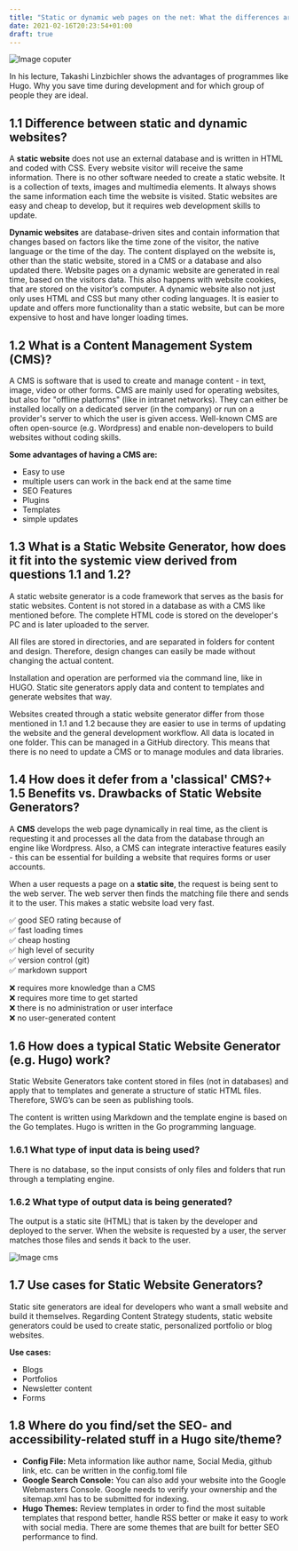 ```yaml
---
title: "Static or dynamic web pages on the net: What the differences are and what advantages which system brings"
date: 2021-02-16T20:23:54+01:00
draft: true
---
```

![Image coputer](/Cos20/business-1839876_1920.jpg)

In his lecture, Takashi Linzbichler shows the advantages of programmes like Hugo. Why you save time during development and for which group of people they are ideal.

## 1.1 Difference between static and dynamic websites?
A **static website** does not use an external database and is written in HTML and coded with CSS. Every website visitor will receive the same information. There is no other software needed to create a static website. It is a collection of texts, images and multimedia elements. It always shows the same information each time the website is visited. Static websites are easy and cheap to develop, but it requires web development skills to update.

**Dynamic websites** are database-driven sites and contain information that changes based on factors like the time zone of the visitor, the native language or the time of the day.
The content displayed on the website is, other than the static website, stored in a CMS or a database and also updated there.
Website pages on a dynamic website are generated in real time, based on the visitors data. This also happens with website cookies, that are stored on the visitor’s computer. A dynamic website also not just only uses HTML and CSS but many other coding languages.
It is easier to update and offers more functionality than a static website, but can be more expensive to host and have longer loading times.

## 1.2 What is a Content Management System (CMS)?
A CMS is software that is used to create and manage content - in text, image, video or other forms. CMS are mainly used for operating websites, but also for "offline platforms" (like in intranet networks). They can either be installed locally on a dedicated server (in the company) or run on a provider's server to which the user is given access. Well-known CMS are often open-source (e.g. Wordpress) and enable non-developers to build websites without coding skills.

**Some advantages of having a CMS are:**
+ Easy to use
+ multiple users can work in the back end at the same time
+ SEO Features
+ Plugins
+ Templates
+ simple updates

## 1.3 What is a Static Website Generator, how does it fit into the systemic view derived from questions 1.1 and 1.2?
A static website generator is a code framework that serves as the basis for static websites. Content is not stored in a database as with a CMS like mentioned before. The complete HTML code is stored on the developer's PC and is later uploaded to the server.

All files are stored in directories, and are separated in folders for content and design. Therefore, design changes can easily be made without changing the actual content.

Installation and operation are performed via the command line, like in HUGO.
Static site generators apply data and content to templates and generate websites that way.

Websites created through a static website generator differ from those mentioned in 1.1 and 1.2 because they are easier to use in terms of updating the website and the general development workflow. All data is located in one folder. This can be managed in a GitHub directory. This means that there is no need to update a CMS or to manage modules and data libraries.

## 1.4 How does it defer from a 'classical' CMS?\+ 1.5 Benefits vs. Drawbacks of Static Website Generators?
A **CMS** develops the web page dynamically in real time, as the client is requesting it and processes all the data from the database through an engine like Wordpress. Also, a CMS can integrate interactive features easily - this can be essential for building a website that requires forms or user accounts.

When a user requests a page on a **static site**, the request is being sent to the web server. The web server then finds the matching file there and sends it to the user. This makes a static website load very fast.

&#9989; good SEO rating because of  
&#9989; fast loading times   
&#9989; cheap hosting   
&#9989; high level of security   
&#9989; version control (git)   
&#9989; markdown support


&#10060; requires more knowledge than a CMS   
&#10060; requires more time to get started   
&#10060; there is no administration or user interface   
&#10060; no user-generated content

## 1.6 How does a typical Static Website Generator (e.g. Hugo) work?
Static Website Generators take content stored in files (not in databases) and apply that to templates and generate a structure of static HTML files. Therefore, SWG’s can be seen as publishing tools.

The content is written using Markdown and the template engine is based on the Go templates. Hugo is written in the Go programming language.

### 1.6.1 What type of input data is being used?
There is no database, so the input consists of only files and folders that run through a templating engine.

### 1.6.2 What type of output data is being generated?
The output is a static site (HTML) that is taken by the developer and deployed to the server.
When the website is requested by a user, the server matches those files and sends it back to the user.

![Image cms](/Cos20/cms-265127_1920.jpg)

## 1.7 Use cases for Static Website Generators?
Static site generators are ideal for developers who want a small website and build it themselves. Regarding Content Strategy students, static website generators could be used to create static, personalized portfolio or blog websites.

**Use cases:**
+ Blogs
+ Portfolios
+ Newsletter content
+ Forms

## 1.8 Where do you find/set the SEO- and accessibility-related stuff in a Hugo site/theme?

- **Config File:** Meta information like author name, Social Media, github link, etc. can be written in the config.toml file
- **Google Search Console:** You can also add your website into the Google Webmasters Console. Google needs to verify your ownership and the sitemap.xml has to be submitted for indexing.
- **Hugo Themes:** Review templates in order to find the most suitable templates that respond better, handle RSS better or make it easy to work with social media. There are some themes that are built for better SEO performance to find.
